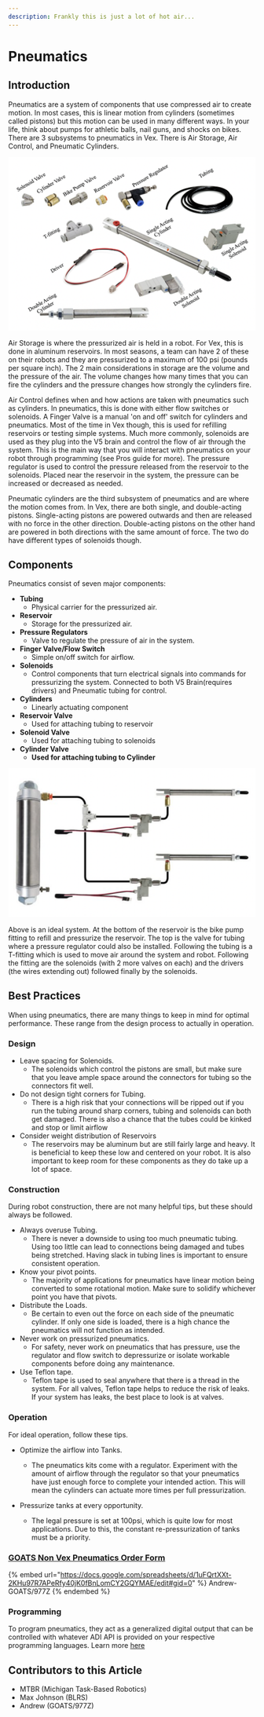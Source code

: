 ```yaml
---
description: Frankly this is just a lot of hot air...
---
```


# Pneumatics

## Introduction

Pneumatics are a system of components that use compressed air to create motion. In most cases, this is linear motion from cylinders (sometimes called pistons) but this motion can be used in many different ways. In your life, think about pumps for athletic balls, nail guns, and shocks on bikes. There are 3 subsystems to pneumatics in Vex. There is Air Storage, Air Control, and Pneumatic Cylinders.&#x20;

![Pneumatic Components](<../.gitbook/assets/Screen Shot 2021-12-30 at 9.22.03 PM.png>)

&#x20;      Air Storage is where the pressurized air is held in a robot. For Vex, this is done in aluminum reservoirs. In most seasons, a team can have 2 of these on their robots and they are pressurized to a maximum of 100 psi (pounds per square inch). The 2 main considerations in storage are the volume and the pressure of the air. The volume changes how many times that you can fire the cylinders and the pressure changes how strongly the cylinders fire.&#x20;

&#x20;       Air Control defines when and how actions are taken with pneumatics such as cylinders. In pneumatics, this is done with either flow switches or solenoids. A Finger Valve is a manual 'on and off' switch for cylinders and pneumatics. Most of the time in Vex though, this is used for refilling reservoirs or testing simple systems. Much more commonly, solenoids are used as they plug into the V5 brain and control the flow of air through the system. This is the main way that you will interact with pneumatics on your robot through programming (see Pros guide for more). The pressure regulator is used to control the pressure released from the reservoir to the solenoids. Placed near the reservoir in the system, the pressure can be increased or decreased as needed.&#x20;

&#x20;      Pneumatic cylinders are the third subsystem of pneumatics and are where the motion comes from. In Vex, there are both single, and double-acting pistons. Single-acting pistons are powered outwards and then are released with no force in the other direction. Double-acting pistons on the other hand are powered in both directions with the same amount of force. The two do have different types of solenoids though.&#x20;

## Components

Pneumatics consist of seven major components:

* **Tubing**
  * Physical carrier for the pressurized air.
* **Reservoir**
  * Storage for the pressurized air.
* **Pressure Regulators**
  * Valve to regulate the pressure of air in the system.
* **Finger Valve/Flow Switch**
  * Simple on/off switch for airflow.&#x20;
* **Solenoids**
  * Control components that turn electrical signals into commands for pressurizing the system. Connected to both V5 Brain(requires drivers) and Pneumatic tubing for control.
* **Cylinders**
  * Linearly actuating component
* **Reservoir Valve**
  * Used for attaching tubing to reservoir
* **Solenoid Valve**
  * Used for attaching tubing to solenoids
* **Cylinder Valve**
  *   **Used for attaching tubing to Cylinder**



![Example system (from Vex Pneumatics Product Page)](<../.gitbook/assets/Screen Shot 2021-12-30 at 5.02.45 PM.png>)

Above is an ideal system. At the bottom of the reservoir is the bike pump fitting to refill and pressurize the reservoir. The top is the valve for tubing where a pressure regulator could also be installed. Following the tubing is a T-fitting which is used to move air around the system and robot. Following the fitting are the solenoids (with 2 more valves on each) and the drivers (the wires extending out) followed finally by the solenoids. &#x20;

## Best Practices&#x20;

When using pneumatics, there are many things to keep in mind for optimal performance. These range from the design process to actually in operation.

### Design

* Leave spacing for Solenoids.
  * The solenoids which control the pistons are small, but make sure that you leave ample space around the connectors for tubing so the connectors fit well.
* Do not design tight corners for Tubing.
  * There is a high risk that your connections will be ripped out if you run the tubing around sharp corners, tubing and solenoids can both get damaged. There is also a chance that the tubes could be kinked and stop or limit airflow
* Consider weight distribution of Reservoirs
  * The reservoirs may be aluminum but are still fairly large and heavy. It is beneficial to keep these low and centered on your robot. It is also important to keep room for these components as they do take up a lot of space.

### Construction

During robot construction, there are not many helpful tips, but these should always be followed.

* Always overuse Tubing.
  * There is never a downside to using too much pneumatic tubing. Using too little can lead to connections being damaged and tubes being stretched. Having slack in tubing lines is important to ensure consistent operation.
* Know your pivot points.
  * The majority of applications for pneumatics have linear motion being converted to some rotational motion. Make sure to solidify whichever point you have that pivots.
* Distribute the Loads.
  * Be certain to even out the force on each side of the pneumatic cylinder. If only one side is loaded, there is a high chance the pneumatics will not function as intended.&#x20;
* Never work on pressurized pneumatics.
  * For safety, never work on pneumatics that has pressure, use the regulator and flow switch to depressurize or isolate workable components before doing any maintenance.&#x20;
* Use Teflon tape.
  * Teflon tape is used to seal anywhere that there is a thread in the system. For all valves, Teflon tape helps to reduce the risk of leaks. If your system has leaks, the best place to look is at valves.

### Operation

For ideal operation, follow these tips.

* Optimize the airflow into Tanks.
  * The pneumatics kits come with a regulator. Experiment with the amount of airflow through the regulator so that your pneumatics have just enough force to complete your intended action. This will mean the cylinders can actuate more times per full pressurization.&#x20;
*   Pressurize tanks at every opportunity.

    * The legal pressure is set at 100psi, which is quite low for most applications. Due to this, the constant re-pressurization of tanks must be a priority.



### [GOATS Non Vex Pneumatics Order Form](https://docs.google.com/spreadsheets/d/1uFQrtXXt-2KHu97R7APeRfy40jK0fBnLomCY2GQYMAE/edit#gid=0)

{% embed url="https://docs.google.com/spreadsheets/d/1uFQrtXXt-2KHu97R7APeRfy40jK0fBnLomCY2GQYMAE/edit#gid=0" %}
Andrew-GOATS/977Z
{% endembed %}

### Programming

To program pneumatics, they act as a generalized digital output that can be controlled with whatever ADI API is provided on your respective programming languages. Learn more [here](https://pros.cs.purdue.edu/v5/tutorials/topical/adi.html?highlight=pneumatics#pneumatics)

## Contributors to this Article

* MTBR (Michigan Task-Based Robotics)
* Max Johnson (BLRS)
* Andrew (GOATS/977Z)

####
